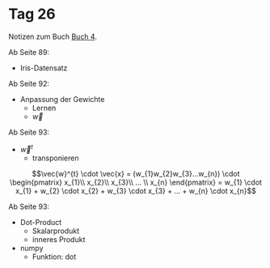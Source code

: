 # Tag 26

Notizen zum Buch [Buch 4](../Buch4.md).

Ab Seite 89:
* Iris-Datensatz

Ab Seite 92:
* Anpassung der Gewichte
  - Lernen
  - $\vec{w}$

Ab Seite 93:
* $\vec{w}^{t}$
  - transponieren
```math
\vec{w}^{t} \cdot \vec{x} =
(w_{1}w_{2}w_{3}...w_{n}) \cdot
\begin{pmatrix}
x_{1}\\
x_{2}\\
x_{3}\\
... \\
x_{n}
\end{pmatrix}
=
w_{1} \cdot x_{1} + w_{2} \cdot x_{2} + w_{3} \cdot x_{3} + ... + w_{n} \cdot x_{n}
```

Ab Seite 93:
* Dot-Product
  - Skalarprodukt
  - inneres Produkt
* numpy
  - Funktion: dot

